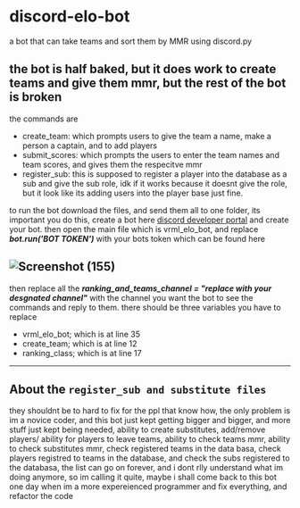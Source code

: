 # discord-elo-bot
a bot that can take teams and sort them by MMR using discord.py

## the bot is **half baked**, but it does work to create teams and give them mmr, but the rest of the bot is broken

the commands are
- create_team: which prompts users to give the team a name, make a person a captain, and to add players 
- submit_scores: which prompts the users to enter the team names and team scores, and gives them the respecitve mmr 
- register_sub: this is supposed to register a player into the database as a sub and give the sub role, idk if it works because it doesnt give the role, but it look like its adding users into the player base just fine.

to run the bot download the files, and send them all to one folder, its important you do this, create a bot here [discord developer portal](https://discord.com/developers/applications/) and create your bot.
then open the main file which is vrml_elo_bot, and replace 
***bot.run('BOT TOKEN')***
with your bots token which can be found here

![Screenshot (155)](https://github.com/positive-vibezz1/discord-elo-bot/assets/134086715/7f3720f1-8c0a-4c05-871c-93de17ffae0f)
---

then replace all the ***ranking_and_teams_channel = "replace with your desgnated channel"*** with the channel you want the bot to see the commands and reply to them.
there should be three variables you have to replace
- vrml_elo_bot; which is at line 35 
- create_team; which is at line 12 
- ranking_class; which is at line 17 

---
## About the `register_sub and substitute files` 
they shouldnt be to hard to fix for the ppl that know how, the only problem is im a novice coder, and this bot just kept getting bigger and bigger, and more stuff just kept being needed, ability to create substitutes, add/remove players/ ability for players to leave teams, ability to check teams mmr, ability to check substitutes mmr, check registered teams in the data basa, check players registred to teams in the database, and check the subs registered to the databasa, the list can go on forever, and i dont rlly understand what im doing anymore, so im calling it quite, maybe i shall come back to this bot one day when im a more expereienced programmer and fix everything, and refactor the code
